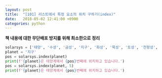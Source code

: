 ```yaml
---
layout: post
title:  "[101] 리스트에서 특정 요소의 위치 구하기(index)"
date:   2018-05-02 12:41:00 +0900
categories: python
---
```


**책 내용에 대한 무단배포 방지를 위해 최소한으로 정리**

```python
solarsys = ['태양', '수성', '금성', '지구', '화성', '목성', '토성', '천왕성', '해왕성', '지구']
planet = '지구'
pos = solarsys.index(planet)
print(f'{planet}은 태양계에서 {pos}번째에 위치하고 있습니다.')
pos = solarsys.index(planet, 5)
print(f'{planet}은 태양계에서 {pos}번째에 위치하고 있습니다.')
```
